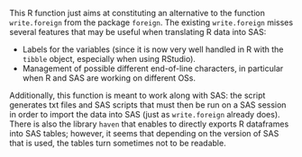 This R function just aims at constituting an alternative to the function `write.foreign` from the package `foreign`. The existing `write.foreign` misses several features that may be useful when translating R data into SAS:
* Labels for the variables (since it is now very well handled in R with the `tibble` object, especially when using RStudio).
* Management of possible different end-of-line characters, in particular when R and SAS are working on different OSs.

Additionally, this function is meant to work along with SAS: the script generates txt files and SAS scripts that must then be run on a SAS session in order to import the data into SAS (just as `write.foreign` already does). There is also the library `haven` that enables to directly exports R dataframes into SAS tables; however, it seems that depending on the version of SAS that is used, the tables turn sometimes not to be readable.